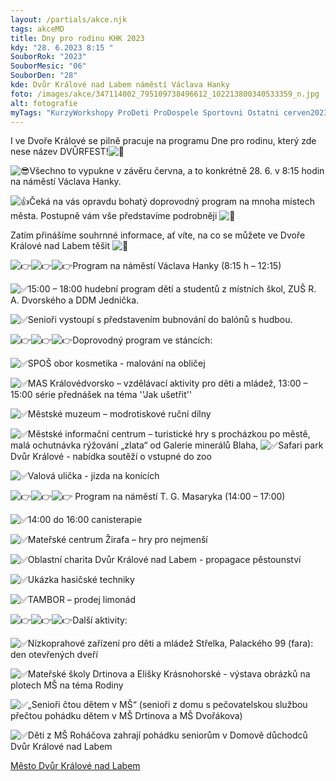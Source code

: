 ```yaml
---
layout: /partials/akce.njk
tags: akceMD
title: Dny pro rodinu KHK 2023
kdy: "28. 6.2023 8:15 "
SouborRok: "2023"
SouborMesic: "06"
SouborDen: "28"
kde: Dvůr Králové nad Labem náměstí Václava Hanky
foto: /images/akce/347114002_795109738496612_102213800340533359_n.jpg
alt: fotografie
myTags: "KurzyWorkshopy ProDeti ProDospele Sportovni Ostatni cerven2023 "
---
```

<!--StartFragment-->

I ve Dvoře Králové se pilně pracuje na programu Dne pro rodinu, který zde nese název DVŮRFEST!![🤩](https://static.xx.fbcdn.net/images/emoji.php/v9/tb1/1.5/16/1f929.png)

![😎](https://static.xx.fbcdn.net/images/emoji.php/v9/tdc/1.5/16/1f60e.png)Všechno to vypukne v závěru června, a to konkrétně 28. 6. v [](<>)8:15 hodin na náměstí Václava Hanky.

![👍](https://static.xx.fbcdn.net/images/emoji.php/v9/t55/1.5/16/1f44d.png)Čeká na vás opravdu bohatý doprovodný program na mnoha místech města. Postupně vám vše představíme podrobněji ![🙂](https://static.xx.fbcdn.net/images/emoji.php/v9/ta5/1.5/16/1f642.png)

Zatím přinášíme souhrnné informace, ať víte, na co se můžete ve Dvoře Králové nad Labem těšit ![🙂](https://static.xx.fbcdn.net/images/emoji.php/v9/ta5/1.5/16/1f642.png)

![👉](https://static.xx.fbcdn.net/images/emoji.php/v9/taa/1.5/16/1f449.png)![👉](https://static.xx.fbcdn.net/images/emoji.php/v9/taa/1.5/16/1f449.png)![👉](https://static.xx.fbcdn.net/images/emoji.php/v9/taa/1.5/16/1f449.png)Program na náměstí Václava Hanky (8:15 h – 12:15)

![✅](https://static.xx.fbcdn.net/images/emoji.php/v9/tba/1.5/16/2705.png)15:00 – 18:00 hudební program dětí a studentů z místních škol, ZUŠ R. A. Dvorského a DDM Jednička.

![✅](https://static.xx.fbcdn.net/images/emoji.php/v9/tba/1.5/16/2705.png)Senioři vystoupí s představením bubnování do balónů s hudbou.

![👉](https://static.xx.fbcdn.net/images/emoji.php/v9/taa/1.5/16/1f449.png)![👉](https://static.xx.fbcdn.net/images/emoji.php/v9/taa/1.5/16/1f449.png)![👉](https://static.xx.fbcdn.net/images/emoji.php/v9/taa/1.5/16/1f449.png)Doprovodný program ve stáncích:

![✅](https://static.xx.fbcdn.net/images/emoji.php/v9/tba/1.5/16/2705.png)SPOŠ obor kosmetika - malování na obličej

![✅](https://static.xx.fbcdn.net/images/emoji.php/v9/tba/1.5/16/2705.png)MAS Královédvorsko – vzdělávací aktivity pro děti a mládež, 13:00 – 15:00 série přednášek na téma ''Jak ušetřit''

![✅](https://static.xx.fbcdn.net/images/emoji.php/v9/tba/1.5/16/2705.png)Městské muzeum – modrotiskové ruční dílny

![✅](https://static.xx.fbcdn.net/images/emoji.php/v9/tba/1.5/16/2705.png)Městské informační centrum – turistické hry s procházkou po městě, malá ochutnávka rýžování „zlata“ od Galerie minerálů Blaha, ![✅](https://static.xx.fbcdn.net/images/emoji.php/v9/tba/1.5/16/2705.png)Safari park Dvůr Králové - nabídka soutěží o vstupné do zoo

![✅](https://static.xx.fbcdn.net/images/emoji.php/v9/tba/1.5/16/2705.png)Valová ulička - jízda na konících

![👉](https://static.xx.fbcdn.net/images/emoji.php/v9/taa/1.5/16/1f449.png)![👉](https://static.xx.fbcdn.net/images/emoji.php/v9/taa/1.5/16/1f449.png)![👉](https://static.xx.fbcdn.net/images/emoji.php/v9/taa/1.5/16/1f449.png) Program na náměstí T. G. Masaryka (14:00 – 17:00)

![✅](https://static.xx.fbcdn.net/images/emoji.php/v9/tba/1.5/16/2705.png)14:00 do 16:00 canisterapie

![✅](https://static.xx.fbcdn.net/images/emoji.php/v9/tba/1.5/16/2705.png)Mateřské centrum Žirafa – hry pro nejmenší

![✅](https://static.xx.fbcdn.net/images/emoji.php/v9/tba/1.5/16/2705.png)Oblastní charita Dvůr Králové nad Labem - propagace pěstounství

![✅](https://static.xx.fbcdn.net/images/emoji.php/v9/tba/1.5/16/2705.png)Ukázka hasičské techniky

![✅](https://static.xx.fbcdn.net/images/emoji.php/v9/tba/1.5/16/2705.png)TAMBOR – prodej limonád

![👉](https://static.xx.fbcdn.net/images/emoji.php/v9/taa/1.5/16/1f449.png)![👉](https://static.xx.fbcdn.net/images/emoji.php/v9/taa/1.5/16/1f449.png)![👉](https://static.xx.fbcdn.net/images/emoji.php/v9/taa/1.5/16/1f449.png)Další aktivity:

![✅](https://static.xx.fbcdn.net/images/emoji.php/v9/tba/1.5/16/2705.png)Nízkoprahové zařízení pro děti a mládež Střelka, Palackého 99 (fara): den otevřených dveří

![✅](https://static.xx.fbcdn.net/images/emoji.php/v9/tba/1.5/16/2705.png)Mateřské školy Drtinova a Elišky Krásnohorské - výstava obrázků na plotech MŠ na téma Rodiny

![✅](https://static.xx.fbcdn.net/images/emoji.php/v9/tba/1.5/16/2705.png)„Senioři čtou dětem v MŠ“ (senioři z domu s pečovatelskou službou přečtou pohádku dětem v MŠ Drtinova a MŠ Dvořákova)

![✅](https://static.xx.fbcdn.net/images/emoji.php/v9/tba/1.5/16/2705.png)Děti z MŠ Roháčova zahrají pohádku seniorům v Domově důchodců Dvůr Králové nad Labem

[Město Dvůr Králové nad Labem](https://www.facebook.com/groups/1282092685941096/user/100068139746925/?__cft__[0]=AZUxXfXP3XLw5dmXAyHDZNZSzidrKzIvgsFQbnNpQAPXarUJrHQ9i3p81sq-52x3diCbmOF6n4_DR-9H-vCVNtyo8PGGs9J6QRsmeHeQVqLGk72ZPc5HgRm_DjFPBGMttikOASv4JuYUbap0W94uh-PB3ndqZfwmhNuEkZSnz--J4ChPZI1V2CVeTF7Jz0wza-ZSW2Kszt7m-VFQcDEdldn0&__tn__=-]K-y-R)

<!--EndFragment-->
